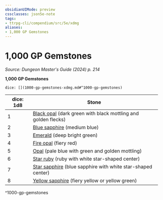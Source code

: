 ```yaml
---
obsidianUIMode: preview
cssclasses: json5e-note
tags:
- ttrpg-cli/compendium/src/5e/xdmg
aliases:
- 1,000 GP Gemstones
---
```

# 1,000 GP Gemstones
*Source: Dungeon Master's Guide (2024) p. 214* 

**1,000 GP Gemstones**

`dice: [](1000-gp-gemstones-xdmg.md#^1000-gp-gemstones)`

| dice: 1d8 | Stone |
|-----------|-------|
| 1 | [Black opal](/3-Mechanics/CLI/items/black-opal-xdmg.md) (dark green with black mottling and golden flecks) |
| 2 | [Blue sapphire](/3-Mechanics/CLI/items/blue-sapphire-xdmg.md) (medium blue) |
| 3 | [Emerald](/3-Mechanics/CLI/items/emerald-xdmg.md) (deep bright green) |
| 4 | [Fire opal](/3-Mechanics/CLI/items/fire-opal-xdmg.md) (fiery red) |
| 5 | [Opal](/3-Mechanics/CLI/items/opal-xdmg.md) (pale blue with green and golden mottling) |
| 6 | [Star ruby](/3-Mechanics/CLI/items/star-ruby-xdmg.md) (ruby with white star-shaped center) |
| 7 | [Star sapphire](/3-Mechanics/CLI/items/star-sapphire-xdmg.md) (blue sapphire with white star-shaped center) |
| 8 | [Yellow sapphire](/3-Mechanics/CLI/items/yellow-sapphire-xdmg.md) (fiery yellow or yellow green) |
^1000-gp-gemstones